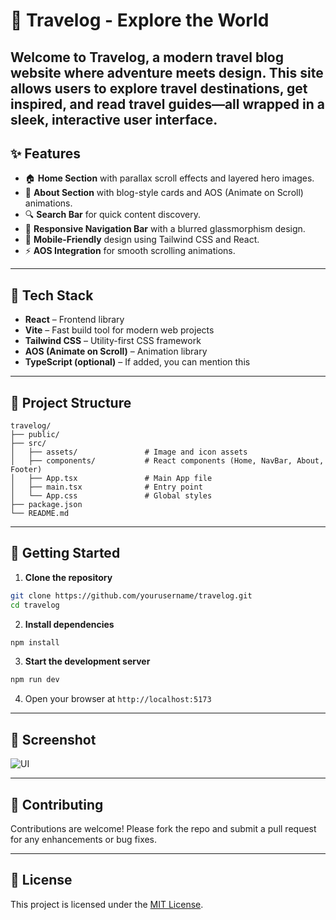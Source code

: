 # 🧭 Travelog - Explore the World

Welcome to **Travelog**, a modern travel blog website where adventure meets design. This site allows users to explore travel destinations, get inspired, and read travel guides—all wrapped in a sleek, interactive user interface.
---

## ✨ Features

- 🏠 **Home Section** with parallax scroll effects and layered hero images.
- 📖 **About Section** with blog-style cards and AOS (Animate on Scroll) animations.
- 🔍 **Search Bar** for quick content discovery.
- 🧭 **Responsive Navigation Bar** with a blurred glassmorphism design.
- 📱 **Mobile-Friendly** design using Tailwind CSS and React.
- ⚡ **AOS Integration** for smooth scrolling animations.

---

## 🚀 Tech Stack

- **React** – Frontend library
- **Vite** – Fast build tool for modern web projects
- **Tailwind CSS** – Utility-first CSS framework
- **AOS (Animate on Scroll)** – Animation library
- **TypeScript (optional)** – If added, you can mention this

---

## 📂 Project Structure

```
travelog/
├── public/
├── src/
│   ├── assets/               # Image and icon assets
│   ├── components/           # React components (Home, NavBar, About, Footer)
│   ├── App.tsx               # Main App file
│   ├── main.tsx              # Entry point
│   └── App.css               # Global styles
├── package.json
└── README.md
```

---

## 🔧 Getting Started

1. **Clone the repository**

```bash
git clone https://github.com/yourusername/travelog.git
cd travelog
```

2. **Install dependencies**

```bash
npm install
```

3. **Start the development server**

```bash
npm run dev
```

4. Open your browser at `http://localhost:5173`

---

## 📸 Screenshot

![UI](Travelog/src/assets/Slide%2016_9%20-%202.png) <!-- Optional: Replace with actual image path or URL -->

---

## 🙌 Contributing

Contributions are welcome! Please fork the repo and submit a pull request for any enhancements or bug fixes.

---

## 📄 License

This project is licensed under the [MIT License](LICENSE).